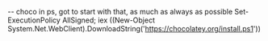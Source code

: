 -- choco in ps, got to start with that, as much as always as possible
Set-ExecutionPolicy AllSigned; iex ((New-Object System.Net.WebClient).DownloadString('https://chocolatey.org/install.ps1')) 
